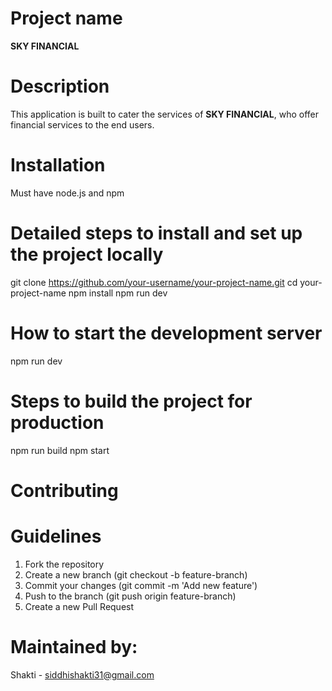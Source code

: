 # Project name
**SKY FINANCIAL**

# Description
This application is built to cater the services of **SKY FINANCIAL**, who offer financial services to the end users.

# Installation
Must have node.js and npm

#  Detailed steps to install and set up the project locally
git clone https://github.com/your-username/your-project-name.git
cd your-project-name
npm install
npm run dev

# How to start the development server
npm run dev

# Steps to build the project for production
npm run build 
npm start

# Contributing
# Guidelines
1. Fork the repository
2. Create a new branch (git checkout -b feature-branch)
3. Commit your changes (git commit -m 'Add new feature')
4. Push to the branch (git push origin feature-branch)
5. Create a new Pull Request

# Maintained by:
Shakti - siddhishakti31@gmail.com
